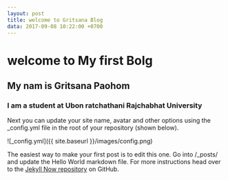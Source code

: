 ```yaml
---
layout: post
title: welcome to Gritsana Blog
data: 2017-09-08 10:22:00 +0700
---
```



# welcome to My first Bolg
## My nam is Gritsana Paohom
### I am a student at Ubon ratchathani Rajchabhat University

Next you can update your site name, avatar and other options using the _config.yml file in the root of your repository (shown below).

![_config.yml]({{ site.baseurl }}/images/config.png)

The easiest way to make your first post is to edit this one. Go into /_posts/ and update the Hello World markdown file. For more instructions head over to the [Jekyll Now repository](https://github.com/barryclark/jekyll-now) on GitHub.
